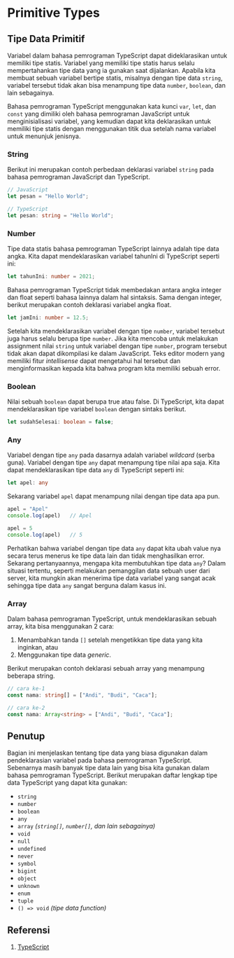 # Primitive Types

## Tipe Data Primitif

Variabel dalam bahasa pemrograman TypeScript dapat dideklarasikan untuk memiliki tipe statis. Variabel yang memiliki tipe statis harus selalu mempertahankan tipe data yang ia gunakan saat dijalankan. Apabila kita membuat sebuah variabel bertipe statis, misalnya dengan tipe data `string`, variabel tersebut tidak akan bisa menampung tipe data `number`, `boolean`, dan lain sebagainya.

Bahasa pemrograman TypeScript menggunakan kata kunci `var`, `let`, dan `const` yang dimiliki oleh bahasa pemrograman JavaScript untuk menginisialisasi variabel, yang kemudian dapat kita deklarasikan untuk memiliki tipe statis dengan menggunakan titik dua setelah nama variabel untuk menunjuk jenisnya.

### String

Berikut ini merupakan contoh perbedaan deklarasi variabel `string` pada bahasa pemrograman JavaScript dan TypeScript.

```typescript
// JavaScript
let pesan = "Hello World";

// TypeScript
let pesan: string = "Hello World";
```

### Number

Tipe data statis bahasa pemrograman TypeScript lainnya adalah tipe data angka. Kita dapat mendeklarasikan variabel tahunIni di TypeScript seperti ini:

```typescript
let tahunIni: number = 2021;
```

Bahasa pemrograman TypeScript tidak membedakan antara angka integer dan float seperti bahasa lainnya dalam hal sintaksis. Sama dengan integer, berikut merupakan contoh deklarasi variabel angka float.

```typescript
let jamIni: number = 12.5;
```

Setelah kita mendeklarasikan variabel dengan tipe `number`, variabel tersebut juga harus selalu berupa tipe `number`. Jika kita mencoba untuk melakukan assignment nilai `string` untuk variabel dengan tipe `number`, program tersebut tidak akan dapat dikompilasi ke dalam JavaScript. Teks editor modern yang memiliki fitur _intellisense_ dapat mengetahui hal tersebut dan menginformasikan kepada kita bahwa program kita memiliki sebuah error.

### Boolean

Nilai sebuah `boolean` dapat berupa true atau false. Di TypeScript, kita dapat mendeklarasikan tipe variabel `boolean` dengan sintaks berikut.

```typescript
let sudahSelesai: boolean = false;
```

### Any

Variabel dengan tipe `any` pada dasarnya adalah variabel _wildcard_ (serba guna). Variabel dengan tipe `any` dapat menampung tipe nilai apa saja. Kita dapat mendeklarasikan tipe data `any` di TypeScript seperti ini:

```typescript
let apel: any
```

Sekarang variabel `apel` dapat menampung nilai dengan tipe data apa pun.

```typescript
apel = "Apel"
console.log(apel)   // Apel

apel = 5
console.log(apel)   // 5
```

Perhatikan bahwa variabel dengan tipe data `any` dapat kita ubah value nya secara terus menerus ke tipe data lain dan tidak menghasilkan error.
Sekarang pertanyaannya, mengapa kita membutuhkan tipe data `any`? Dalam situasi tertentu, seperti melakukan pemanggilan data sebuah user dari server, kita mungkin akan menerima tipe data variabel yang sangat acak sehingga tipe data `any` sangat berguna dalam kasus ini.

### Array

Dalam bahasa pemrograman TypeScript, untuk mendeklarasikan sebuah array, kita bisa menggunakan 2 cara:

1. Menambahkan tanda `[]` setelah mengetikkan tipe data yang kita inginkan, atau
2. Menggunakan tipe data _generic_.

Berikut merupakan contoh deklarasi sebuah array yang menampung beberapa string.

```typescript
// cara ke-1
const nama: string[] = ["Andi", "Budi", "Caca"];

// cara ke-2
const nama: Array<string> = ["Andi", "Budi", "Caca"];
```

## Penutup

Bagian ini menjelaskan tentang tipe data yang biasa digunakan dalam pendeklarasian variabel pada bahasa pemrograman TypeScript. Sebenarnya masih banyak tipe data lain yang bisa kita gunakan dalam bahasa pemrograman TypeScript. Berikut merupakan daftar lengkap tipe data TypeScript yang dapat kita gunakan:

* `string`
* `number`
* `boolean`
* `any`
* `array` _(`string[]`, `number[]`, dan lain sebagainya)_
* `void`
* `null`
* `undefined`
* `never`
* `symbol`
* `bigint`
* `object`
* `unknown`
* `enum`
* `tuple`
* `() => void` _(tipe data function)_

## Referensi

1. [TypeScript](https://www.typescriptlang.org/docs/handbook/2/everyday-types.html)

